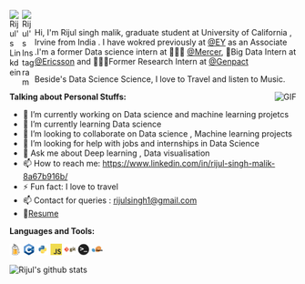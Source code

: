 
<br/>

<a href="https://www.linkedin.com/in/rijul-singh-malik-8a67b916b/">
<img align="left" alt="Rijul's Linkdein" width="22px" src="https://cdn.jsdelivr.net/npm/simple-icons@v3/icons/linkedin.svg" />
</a>
<a href="https://www.instagram.com/rijul_25/">
<img align="left" alt="Rijul's Instagram" width="22px" src="https://cdn.jsdelivr.net/npm/simple-icons@v3/icons/instagram.svg" />
</a>


<br />

Hi, I'm Rijul singh malik, graduate student at University of California , Irvine from India . I have wokred previously at [@EY](https://www.ey.com/en_in/locations/india) as an Associate .I'm a former Data science intern at  🙍🏽‍♂️ [@Mercer](https://www.mercer.com), 👨Big Data Intern at [@Ericsson](https://www.ericsson.com/en) and 👨🏽‍💼Former Research Intern at [@Genpact](https://www.genpact.com)

Beside's Data Science Science, I love to Travel and listen to Music.

<img align="right" alt="GIF" src="https://media.giphy.com/media/836HiJc7pgzy8iNXCn/giphy.gif" />

**Talking about Personal Stuffs:**

- 🔭 I’m currently working on Data science and machine learning projetcs
- 🌱 I’m currently learning Data science
- 👯 I’m looking to collaborate on Data science , Machine learning projects
- 🤔 I’m looking for help with jobs and internships in Data Science
- 💬 Ask me about Deep learning , Data visualisation
- 📫 How to reach me: https://www.linkedin.com/in/rijul-singh-malik-8a67b916b/
- ⚡ Fun fact: I love to travel
- 📫 Contact for queries : rijulsingh1@gmail.com
- 📝[Resume](https://drive.google.com/drive/folders/19OmQPSidvDi4rIXWiadEP8da0iVUaIec?usp=sharing)


**Languages and Tools:**

<code><img height="20" src="https://raw.githubusercontent.com/github/explore/80688e429a7d4ef2fca1e82350fe8e3517d3494d/topics/homebrew/homebrew.png"></code>
<code><img height="20" src="https://raw.githubusercontent.com/github/explore/80688e429a7d4ef2fca1e82350fe8e3517d3494d/topics/cpp/cpp.png"></code>
<code><img height="20" src="https://raw.githubusercontent.com/github/explore/80688e429a7d4ef2fca1e82350fe8e3517d3494d/topics/python/python.png"></code>
<code><img height="20" src="https://raw.githubusercontent.com/github/explore/80688e429a7d4ef2fca1e82350fe8e3517d3494d/topics/javascript/javascript.png"></code>
<code><img height="20" src="https://raw.githubusercontent.com/github/explore/80688e429a7d4ef2fca1e82350fe8e3517d3494d/topics/git/git.png"></code>
<code><img height="20" src="https://raw.githubusercontent.com/github/explore/80688e429a7d4ef2fca1e82350fe8e3517d3494d/topics/terminal/terminal.png"></code>
<code><img height="20" src="https://raw.githubusercontent.com/github/explore/80688e429a7d4ef2fca1e82350fe8e3517d3494d/topics/scikit-learn/scikit-learn.png"></code>

![Rijul's github stats](https://github-readme-stats.vercel.app/api?username=Rijul25)
